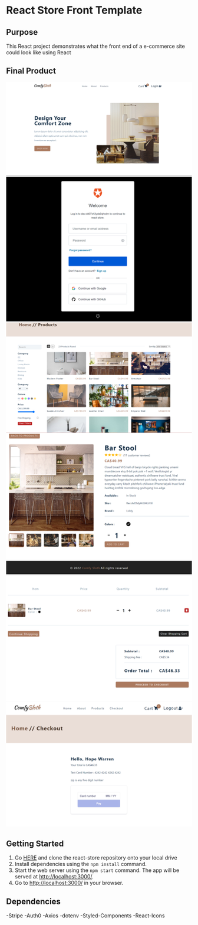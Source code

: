 # React Store Front Template

## Purpose

This React project demonstrates what the front end of a e-commerce site could look like using React

## Final Product

!["landing Page"](https://github.com/hopeVaughn/react-store/blob/main/store-front.png)
!["login authentication"](https://github.com/hopeVaughn/react-store/blob/main/store-front-2.png)
!["all products"](https://github.com/hopeVaughn/react-store/blob/main/store-front-3.png)
!["single product"](https://github.com/hopeVaughn/react-store/blob/main/store-front-4.png)
!["shopping cart"](https://github.com/hopeVaughn/react-store/blob/main/store-front-5.png)
!["check out"](https://github.com/hopeVaughn/react-store/blob/main/store-front-6.png)

## Getting Started

1. Go [HERE](https://github.com/hopeVaughn/react-store) and clone the react-store repository onto your local drive
2. Install dependencies using the `npm install` command.
3. Start the web server using the `npm start` command. The app will be served at <http://localhost:3000/>.
4. Go to <http://localhost:3000/> in your browser.

## Dependencies

-Stripe
-Auth0
-Axios
-dotenv
-Styled-Components
-React-Icons
